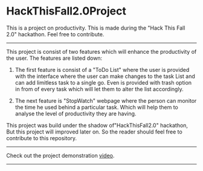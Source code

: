 # HackThisFall2.0Project
This is a project on productivity. This is made during the "Hack This Fall 2.0" hackathon. Feel free to contribute.
***
This project is consist of two features which will enhance the productivity of the user. The features are listed down:

1. The first feature is consist of a "ToDo List" where the user is provided with the interface where the user can make changes to the task List and can add limitless task to a single go. Even is provided with trash option in from of every task which will let them to alter the list accordingly.

2. The next feature is "StopWatch" webpage where the person can monitor the time he used behind a particular task. Which will help them to analyse the level of productivity they are having.

This project was build under the shadow of"HackThisFall2.0" hackathon, But this project will improved later on. So the reader should feel free to contribute to this repository.
***
Check out the project demonstration [video](https://vimeo.com/638135700).
***
